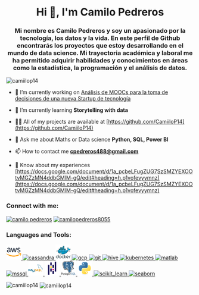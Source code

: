 <h1 align="center">Hi 👋, I'm Camilo Pedreros</h1>
<h3 align="center">Mi nombre es Camilo Pedreros y soy un apasionado por la tecnología, los datos y la vida. En este perfil de Github encontrarás los proyectos que estoy desarrollando en el mundo de data science. Mi trayectoria académica y laboral me ha permitido adquirir habilidades y conocimientos en áreas como la estadística, la programación y el análisis de datos.</h3>

<p align="left"> <img src="https://komarev.com/ghpvc/?username=camiilop14&label=Profile%20views&color=0e75b6&style=flat" alt="camiilop14" /> </p>

- 🔭 I’m currently working on [Análisis de MOOCs para la toma de decisiones de una nueva Startup de tecnología](https://github.com/CamiiloP14/Data-Analyst--MOOCs)

- 🌱 I’m currently learning **Storytelling with data**

- 👨‍💻 All of my projects are available at [https://github.com/CamiiloP14](https://github.com/CamiiloP14)

- 💬 Ask me about Maths or Data science **Python, SQL, Power BI**

- 📫 How to contact me **cpedreros488@gmail.com**

- 📄 Know about my experiences [https://docs.google.com/document/d/1a_pcbeLFugZUG7SzSMZYEXOOtvMGZzMN4ddbGMlM-gQ/edit#heading=h.p1vofevyymnz](https://docs.google.com/document/d/1a_pcbeLFugZUG7SzSMZYEXOOtvMGZzMN4ddbGMlM-gQ/edit#heading=h.p1vofevyymnz)

<h3 align="left">Connect with me:</h3>
<p align="left">
<a href="https://linkedin.com/in/camilo pedreros" target="blank"><img align="center" src="https://raw.githubusercontent.com/rahuldkjain/github-profile-readme-generator/master/src/images/icons/Social/linked-in-alt.svg" alt="camilo pedreros" height="30" width="40" /></a>
<a href="https://www.youtube.com/c/camilopedreros8055" target="blank"><img align="center" src="https://raw.githubusercontent.com/rahuldkjain/github-profile-readme-generator/master/src/images/icons/Social/youtube.svg" alt="camilopedreros8055" height="30" width="40" /></a>
</p>

<h3 align="left">Languages and Tools:</h3>
<p align="left"> <a href="https://aws.amazon.com" target="_blank" rel="noreferrer"> <img src="https://raw.githubusercontent.com/devicons/devicon/master/icons/amazonwebservices/amazonwebservices-original-wordmark.svg" alt="aws" width="40" height="40"/> </a> <a href="https://cassandra.apache.org/" target="_blank" rel="noreferrer"> <img src="https://www.vectorlogo.zone/logos/apache_cassandra/apache_cassandra-icon.svg" alt="cassandra" width="40" height="40"/> </a> <a href="https://www.docker.com/" target="_blank" rel="noreferrer"> <img src="https://raw.githubusercontent.com/devicons/devicon/master/icons/docker/docker-original-wordmark.svg" alt="docker" width="40" height="40"/> </a> <a href="https://cloud.google.com" target="_blank" rel="noreferrer"> <img src="https://www.vectorlogo.zone/logos/google_cloud/google_cloud-icon.svg" alt="gcp" width="40" height="40"/> </a> <a href="https://git-scm.com/" target="_blank" rel="noreferrer"> <img src="https://www.vectorlogo.zone/logos/git-scm/git-scm-icon.svg" alt="git" width="40" height="40"/> </a> <a href="https://hive.apache.org/" target="_blank" rel="noreferrer"> <img src="https://www.vectorlogo.zone/logos/apache_hive/apache_hive-icon.svg" alt="hive" width="40" height="40"/> </a> <a href="https://kubernetes.io" target="_blank" rel="noreferrer"> <img src="https://www.vectorlogo.zone/logos/kubernetes/kubernetes-icon.svg" alt="kubernetes" width="40" height="40"/> </a> <a href="https://www.mathworks.com/" target="_blank" rel="noreferrer"> <img src="https://upload.wikimedia.org/wikipedia/commons/2/21/Matlab_Logo.png" alt="matlab" width="40" height="40"/> </a> <a href="https://www.microsoft.com/en-us/sql-server" target="_blank" rel="noreferrer"> <img src="https://www.svgrepo.com/show/303229/microsoft-sql-server-logo.svg" alt="mssql" width="40" height="40"/> </a> <a href="https://www.mysql.com/" target="_blank" rel="noreferrer"> <img src="https://raw.githubusercontent.com/devicons/devicon/master/icons/mysql/mysql-original-wordmark.svg" alt="mysql" width="40" height="40"/> </a> <a href="https://pandas.pydata.org/" target="_blank" rel="noreferrer"> <img src="https://raw.githubusercontent.com/devicons/devicon/2ae2a900d2f041da66e950e4d48052658d850630/icons/pandas/pandas-original.svg" alt="pandas" width="40" height="40"/> </a> <a href="https://www.postgresql.org" target="_blank" rel="noreferrer"> <img src="https://raw.githubusercontent.com/devicons/devicon/master/icons/postgresql/postgresql-original-wordmark.svg" alt="postgresql" width="40" height="40"/> </a> <a href="https://www.python.org" target="_blank" rel="noreferrer"> <img src="https://raw.githubusercontent.com/devicons/devicon/master/icons/python/python-original.svg" alt="python" width="40" height="40"/> </a> <a href="https://scikit-learn.org/" target="_blank" rel="noreferrer"> <img src="https://upload.wikimedia.org/wikipedia/commons/0/05/Scikit_learn_logo_small.svg" alt="scikit_learn" width="40" height="40"/> </a> <a href="https://seaborn.pydata.org/" target="_blank" rel="noreferrer"> <img src="https://seaborn.pydata.org/_images/logo-mark-lightbg.svg" alt="seaborn" width="40" height="40"/> </a> </p>

<p><img align="left" src="https://github-readme-stats.vercel.app/api/top-langs?username=camiilop14&show_icons=true&locale=en&layout=compact" alt="camiilop14" /></p>

<p>&nbsp;<img align="center" src="https://github-readme-stats.vercel.app/api?username=camiilop14&show_icons=true&locale=en" alt="camiilop14" /></p>

